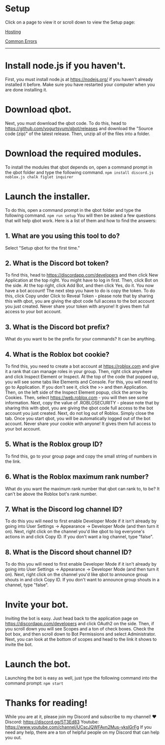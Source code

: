 # Setup

Click on a page to view it or scroll down to view the Setup page:

[Hosting](https://qbot.lengo.codes/hosting)

[Common Errors](https://qbot.lengo.codes/commonerrors)

---


# Install node.js if you haven't.
First, you must install node.js at https://nodejs.org/ if you haven't already installed it before. Make sure you have restarted your computer when you are done installing it.

# Download qbot.
Next, you must download the qbot code. To do this, head to https://github.com/yogurtsyum/qbot/releases and download the "Source code (zip)" of the latest release. Then, unzip all of the files into a folder.


# Download the required modules.
To install the modules that qbot depends on, open a command prompt in the qbot folder and type the following command.
```npm install discord.js noblox.js chalk figlet inquirer```

# Launch the installer.
To do this, open a command prompt in the qbot folder and type the following command.
```npm run setup```
You will then be asked a few questions that will help qbot work. Here is a list of them and how to find the answers:

## 1. What are you using this tool to do?
Select "Setup qbot for the first time."
## 2. What is the Discord bot token?
To find this, head to https://discordapp.com/developers and then click New Application at the top right. You might have to log in first. Then, click Bot on the side. At the top right, click Add Bot, and then click Yes, do it. You now have a bot account! The next step you have to do is copy the token. To do this, click Copy under Click to Reveal Token - please note that by sharing this with qbot, you are giving the qbot code full access to the bot account you just created. Never share your token with anyone! It gives them full access to your bot account. 
## 3. What is the Discord bot prefix?
What do you want to be the prefix for your commands? It can be anything.
## 4. What is the Roblox bot cookie?
To find this, you need to create a bot account at https://roblox.com and give it a rank that can manage roles in your group. Then, right click anywhere and click Inspect Element or Inspect. At the top of the code that popped up, you will see some tabs like Elements and Console. For this, you will need to go to Application. If you don't see it, click the >> and then Application. Then, on the left side of the Inspect Element popup, click the arrow by Cookies. Then, select https://web.roblox.com - you will then see some information. Next, copy the value of .ROBLOSECURITY - please note that by sharing this with qbot, you are giving the qbot code full access to the bot account you just created. Next, do not log out of Roblox. Simply close the tab. Once you start qbot, you will be automatically logged out of the bot account. Never share your cookie with anyone! It gives them full access to your bot account.
## 5. What is the Roblox group ID?
To find this, go to your group page and copy the small string of numbers in the link.
## 6. What is the Roblox maximum rank number?
What do you want the maximum rank number that qbot can rank to, to be? It can't be above the Roblox bot's rank number.
## 7. What is the Discord log channel ID?
To do this you will need to first enable Developer Mode if it isn't already by going into User Settings -> Appearance -> Developer Mode (and then turn it on). Next, right click on the channel you'd like qbot to log everyone's actions in and click Copy ID. If you don't want a log channel, type "false".
## 8. What is the Discord shout channel ID?
To do this you will need to first enable Developer Mode if it isn't already by going into User Settings -> Appearance -> Developer Mode (and then turn it on). Next, right click on the channel you'd like qbot to announce group shouts in and click Copy ID. If you don't want to announce group shouts in a channel, type "false".

# Invite your bot.
Inviting the bot is easy. Just head back to the application page on https://discordapp.com/developers and click OAuth2 on the side. Then, if you scroll down you will see Scopes and a ton of check boxes. Check the bot box, and then scroll down to Bot Permissions and select Administrator. Next, you can look at the bottom of scopes and head to the link it shows to invite the bot.

# Launch the bot.
Launching the bot is easy as well, just type the following command into the command prompt:
```npm start```

# Thanks for reading!
While you are at it, please join my Discord and subscribe to my channel! ❤️ 
Discord: https://discord.gg/5T3Ed83
Youtube: https://www.youtube.com/channel/UCscJQWFAvn2Mus-ykslGrFg
If you need any help, there are a ton of helpful people on my Discord that can help you out.
